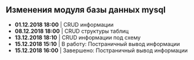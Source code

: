 ## Изменения модуля базы данных mysql

- **01.12.2018 18:00** | CRUD информации
- **08.12.2018 18:00** | CRUD структуры таблиц
- **13.12.2018 18:10** | CRUD информации под схему
- **15.12.2018 15:10** | В работу: Постраничный вывод информации
- **15.12.2018 16:00** | Завершено: Постраничный вывод информации
